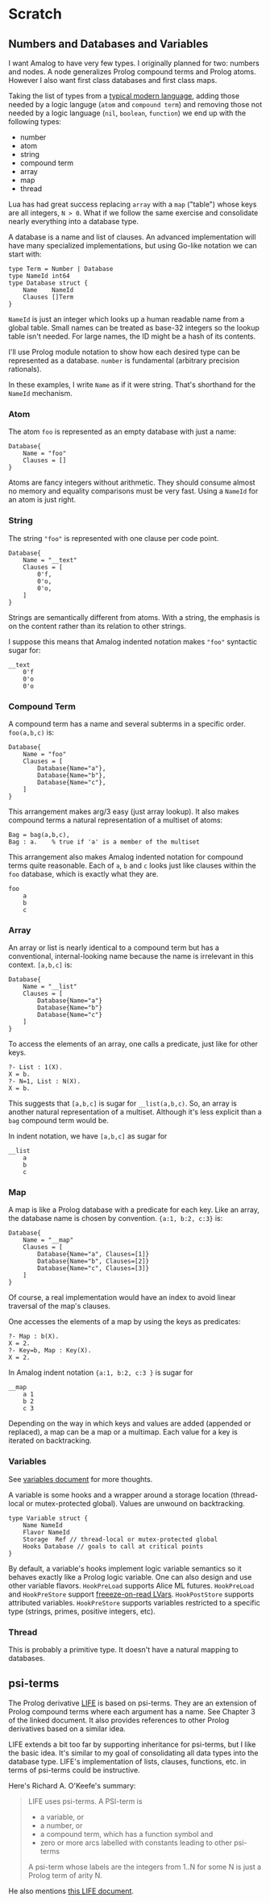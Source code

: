 # Scratch

## Numbers and Databases and Variables

I want Amalog to have very few types.  I originally planned for two: numbers and nodes.  A node generalizes Prolog compound terms and Prolog atoms. However I also want first class databases and first class maps.

Taking the list of types from a [typical modern language](http://www.lua.org/pil/2.html), adding those needed by a logic languge (`atom` and `compound term`) and removing those not needed by a logic language (`nil`, `boolean`, `function`) we end up with the following types:

  * number
  * atom
  * string
  * compound term
  * array
  * map
  * thread

Lua has had great success replacing `array` with a `map` ("table") whose keys are all integers, `N > 0`.  What if we follow the same exercise and consolidate nearly everything into a database type.

A database is a name and list of clauses.  An advanced implementation will have many specialized implementations, but using Go-like notation we can start with:

    type Term = Number | Database
    type NameId int64
    type Database struct {
        Name    NameId
        Clauses []Term
    }

`NameId` is just an integer which looks up a human readable name from a global table.  Small names can be treated as base-32 integers so the lookup table isn't needed.  For large names, the ID might be a hash of its contents.

I'll use Prolog module notation to show how each desired type can be represented as a database.  `number` is fundamental (arbitrary precision rationals).

In these examples, I write `Name` as if it were string.  That's shorthand for the `NameId` mechanism.

### Atom

The atom `foo` is represented as an empty database with just a name:

    Database{
        Name = "foo"
        Clauses = []
    }

Atoms are fancy integers without arithmetic.  They should consume almost no memory and equality comparisons must be very fast. Using a `NameId` for an atom is just right.

### String

The string `"foo"` is represented with one clause per code point.

    Database{
        Name = "__text"
        Clauses = [
            0'f,
            0'o,
            0'o,
        ]
    }

Strings are semantically different from atoms.  With a string, the emphasis is on the content rather than its relation to other strings.

I suppose this means that Amalog indented notation makes `"foo"` syntactic sugar for:

    __text
        0'f
        0'o
        0'o

### Compound Term

A compound term has a name and several subterms in a specific order.  `foo(a,b,c)` is:

    Database{
        Name = "foo"
        Clauses = [
            Database{Name="a"},
            Database{Name="b"},
            Database{Name="c"},
        ]
    }

This arrangement makes arg/3 easy (just array lookup).  It also makes compound terms a natural representation of a multiset of atoms:

    Bag = bag(a,b,c),
    Bag : a.    % true if 'a' is a member of the multiset

This arrangement also makes Amalog indented notation for compound terms quite reasonable.  Each of `a`, `b` and `c` looks just like clauses within the `foo` database, which is exactly what they are.

    foo
        a
        b
        c

### Array

An array or list is nearly identical to a compound term but has a conventional, internal-looking name because the name is irrelevant in this context.  `[a,b,c]` is:

    Database{
        Name = "__list"
        Clauses = [
            Database{Name="a"}
            Database{Name="b"}
            Database{Name="c"}
        ]
    }

To access the elements of an array, one calls a predicate, just like for other keys.

    ?- List : 1(X).
    X = b.
    ?- N=1, List : N(X).
    X = b.

This suggests that `[a,b,c]` is sugar for `__list(a,b,c)`.  So, an array is another natural representation of a multiset.  Although it's less explicit than a `bag` compound term would be.

In indent notation, we have `[a,b,c]` as sugar for

    __list
        a
        b
        c

### Map

A map is like a Prolog database with a predicate for each key.  Like an array, the database name is chosen by convention.  `{a:1, b:2, c:3}` is:

    Database{
        Name = "__map"
        Clauses = [
            Database{Name="a", Clauses=[1]}
            Database{Name="b", Clauses=[2]}
            Database{Name="c", Clauses=[3]}
        ]
    }

Of course, a real implementation would have an index to avoid linear traversal of the map's clauses.

One accesses the elements of a map by using the keys as predicates:

    ?- Map : b(X).
    X = 2.
    ?- Key=b, Map : Key(X).
    X = 2.

In Amalog indent notation `{a:1, b:2, c:3 }` is sugar for

    __map
        a 1
        b 2
        c 3

Depending on the way in which keys and values are added (appended or replaced), a map can be a map or a multimap.  Each value for a key is iterated on backtracking.

### Variables

See [variables document](variables.md) for more thoughts.

A variable is some hooks and a wrapper around a storage location (thread-local or mutex-protected global).  Values are unwound on backtracking.

    type Variable struct {
        Name NameId
        Flavor NameId
        Storage  Ref // thread-local or mutex-protected global
        Hooks Database // goals to call at critical points
    }

By default, a variable's hooks implement logic variable semantics so it behaves exactly like a Prolog logic variable. One can also design and use other variable flavors.  `HookPreLoad` supports Alice ML futures.  `HookPreLoad` and `HookPreStore` support [freeeze-on-read LVars](http://composition.al/blog/categories/lvars/).  `HookPostStore` supports attributed variables.  `HookPreStore` supports variables restricted to a specific type (strings, primes, positive integers, etc).

### Thread

This is probably a primitive type.  It doesn't have a natural mapping to databases.


## psi-terms

The Prolog derivative [LIFE](http://www.din.uem.br/ia/ferramentas/tut_life.gz) is based on psi-terms.  They are an extension of Prolog compound terms where each argument has a name.  See Chapter 3 of the linked document.  It also provides references to other Prolog derivatives based on a similar idea.

LIFE extends a bit too far by supporting inheritance for psi-terms, but I like the basic idea.  It's similar to my goal of consolidating all data types into the database type.  LIFE's implementation of lists, clauses, functions, etc. in terms of psi-terms could be instructive.

Here's Richard A. O'Keefe's summary:

> LIFE uses psi-terms.  A PSI-term is
> - a variable, or
> - a number, or
> - a compound term, which has a function symbol and
> - zero or more arcs labelled with constants leading
>   to other psi-terms
>
> A psi-term whose labels are the integers from 1..N for
>some N is just a Prolog term of arity N.

He also mentions [this LIFE document](http://hassan-ait-kaci.net/pdf/life.pdf).
